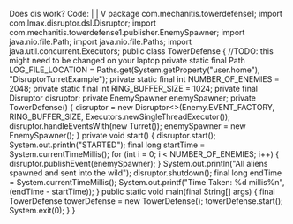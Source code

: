 Does dis work?
Code:
|
|
V
 package com.mechanitis.towerdefense1;
import com.lmax.disruptor.dsl.Disruptor;
import com.mechanitis.towerdefense1.publisher.EnemySpawner;
import java.nio.file.Path;
import java.nio.file.Paths;
import java.util.concurrent.Executors;
public class TowerDefense {
//TODO: this might need to be changed on your laptop
private static final Path LOG_FILE_LOCATION = Paths.get(System.getProperty("user.home"), "DisruptorTurretExample");
private static final int NUMBER_OF_ENEMIES = 2048;
private static final int RING_BUFFER_SIZE = 1024;
private final Disruptor<Enemy> disruptor;
private EnemySpawner enemySpawner;
private TowerDefense() {
disruptor = new Disruptor<>(Enemy.EVENT_FACTORY, RING_BUFFER_SIZE, Executors.newSingleThreadExecutor());
disruptor.handleEventsWith(new Turret());
enemySpawner = new EnemySpawner();
}
private void start() {
disruptor.start();
System.out.println("STARTED");
final long startTime = System.currentTimeMillis();
for (int i = 0; i < NUMBER_OF_ENEMIES; i++) {
disruptor.publishEvent(enemySpawner);
}
System.out.println("All aliens spawned and sent into the wild");
disruptor.shutdown();
final long endTime = System.currentTimeMillis();
System.out.printf("Time Taken: %d millis%n", (endTime - startTime));
}
public static void main(final String[] args) {
final TowerDefense towerDefense = new TowerDefense();
towerDefense.start();
System.exit(0);
}
}
